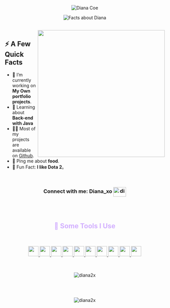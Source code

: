 <p align="center">
  <img src="https://readme-typing-svg.demolab.com?font=Space+Mono&size=35&duration=1&pause=1&color=D2AFFF&center=true&repeat=false&random=false&width=435&lines=Diana+Coe" alt="Diana Coe" />
 </p>
 
<p align="center">
  <img src="https://readme-typing-svg.demolab.com?font=Space+Mono&pause=500&color=D2AFFF&center=true&vCenter=true&random=false&width=435&lines=Learning+Full-stack+web+and+App;Always+Learning+new+things;I+enjoy+UI%2FUX+design;Twice+enjoyer!" alt="Facts about Diana" />
 </p>
 <br/>

 <img align="right" width="400px" src="https://static.zerochan.net/Sailor.Saturn.full.3132220.gif" />
<h2>⚡️ A Few Quick Facts</h2>
<ul>
<li>🔭 I’m currently working on <strong>My Own portfolio projects</strong>.</li>
<li>🧐 Learning about <strong> Back-end with Java </strong></li>
<li>👨‍💻 Most of my projects are available on <a href="https://github.com/Diana2x">Github</a>.</li>
<li>💬 Ping me about <strong>food</strong>.</li>
<li>🎉 Fun Fact: <strong>I like Dota 2</strong>。</li>
</ul>

<br/>

 <h3 align="center"> Connect with me: Diana_xo 
  <img align="center" src="https://raw.githubusercontent.com/rahuldkjain/github-profile-readme-generator/master/src/images/icons/Social/discord.svg" alt="diana_xo" height="30" width="40" />
</h3>

 <br/>
 <br/>
 
 <h2 align="center" style="color:#D2AFFF;">🚀 Some Tools I Use</h2>
 <br/>
 <br/>
 <div align="center">
<a href= https://github.com/?tab=repositories&q=&type=&language=html&sort= > <img width ='32px' height='32px' src ='https://raw.githubusercontent.com/rahulbanerjee26/githubAboutMeGenerator/main/icons/html.svg'> </a>
<a href= https://github.com/?tab=repositories&q=&type=&language=css&sort= > <img width ='32px' height='32px' src ='https://raw.githubusercontent.com/rahulbanerjee26/githubAboutMeGenerator/main/icons/css.svg'> </a>
<a href= https://github.com/?tab=repositories&q=&type=&language=sass&sort= > <img width ='32px' height='32px' src ='https://raw.githubusercontent.com/rahulbanerjee26/githubAboutMeGenerator/main/icons/sass.svg'> </a>
<a href= https://github.com/?tab=repositories&q=&type=&language=tailwind&sort= > <img width ='32px' height='32px' src ='https://raw.githubusercontent.com/rahulbanerjee26/githubAboutMeGenerator/main/icons/tailwind.svg'> </a>
<a href= https://github.com/?tab=repositories&q=&type=&language=javascript&sort= > <img width ='32px' height='32px' src ='https://raw.githubusercontent.com/rahulbanerjee26/githubAboutMeGenerator/main/icons/javascript.svg'> </a>
<a href= https://github.com/?tab=repositories&q=&type=&language=nodejs&sort= > <img width ='32px' height='32px' src ='https://raw.githubusercontent.com/rahulbanerjee26/githubAboutMeGenerator/main/icons/nodejs.svg'> </a>
<a href= https://github.com/?tab=repositories&q=&type=&language=reactjs&sort= > <img width ='32px' height='32px' src ='https://raw.githubusercontent.com/rahulbanerjee26/githubAboutMeGenerator/main/icons/reactjs.svg'> </a>
<a href= https://github.com/?tab=repositories&q=&type=&language=java&sort= > <img width ='32px' height='32px' src ='https://raw.githubusercontent.com/rahulbanerjee26/githubAboutMeGenerator/main/icons/java.svg'> </a>
<a href= https://github.com/?tab=repositories&q=&type=&language=mongodb&sort= > <img width ='32px' height='32px' src ='https://raw.githubusercontent.com/rahulbanerjee26/githubAboutMeGenerator/main/icons/mongodb.svg'> </a>
<a href= https://github.com/?tab=repositories&q=&type=&language=mysql&sort= > <img width ='32px' height='32px' src ='https://raw.githubusercontent.com/rahulbanerjee26/githubAboutMeGenerator/main/icons/mysql.svg'> </a>
</div>

 <br/>
 <br/>

 <p align="center"><img align="center" src="https://github-readme-stats.vercel.app/api/top-langs?username=diana2x&show_icons=true&locale=en&layout=compact" alt="diana2x" /></p>

 <br/>
 <br/>
 
 <p align="center"><img align="center" src="https://github-readme-streak-stats.herokuapp.com/?user=diana2x&" alt="diana2x" /></p>
